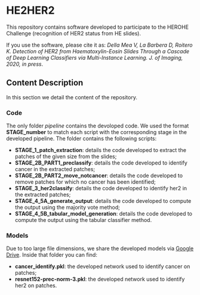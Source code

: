 # HE2HER2
This repository contains software developed to participate to the HEROHE Challenge (recognition of HER2 status from HE slides). 

If you use the software, please cite it as:
*Della Mea V, La Barbera D, Roitero K. Detection of HER2 from Haematoxylin-Eosin Slides Through a Cascade of Deep Learning Classifiers via Multi-Instance Learning. J. of Imaging, 2020, in press*.

## Content Description

In this section we detail the content of the repository.

### Code

The only folder *pipeline* contains the devoloped code. We used the format **STAGE_number** to match each script with the corresponding stage in the developed pipeline. The folder contains the following scripts:

- **STAGE_1_patch_extraction**: details the code developed to extract the patches of the given size from the slides;
- **STAGE_2B_PART1_preclassify**: details the code developed to identify cancer in the extracted patches;
- **STAGE_2B_PART2_move_notcancer**: details the code developed to remove patches for which no cancer has been identified;
- **STAGE_3_her2classify**: details the code developed to identify her2 in the extracted patches;
- **STAGE_4_5A_generate_output**: details the code developed to compute the output using the majority vote method;
- **STAGE_4_5B_tabular_model_generation**: details the code developed to compute the output using the tabular classifier method.

### Models

Due to too large file dimensions, we share the developed models via [Google Drive](https://drive.google.com/drive/folders/1xzcfgugSd3wDUq1FxrYIUFO-LZOwgDxY?usp=sharing). Inside that folder you can find:

- **cancer_identify.pkl**: the developed network used to identify cancer on patches;
- **resnet152-prec-norm-3.pkl**: the developed network used to identify her2 on patches.

